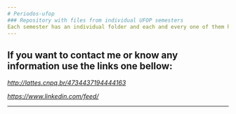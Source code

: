 ```yaml
---
# Periodos-ufop
### Repository with files from individual UFOP semesters 
Each semester has an individual folder and each and every one of them have and idividual README.md
---
```

## If you want to contact me or know any information use the links one bellow:
_http://lattes.cnpq.br/4734437194444163_

_https://www.linkedin.com/feed/_

---
